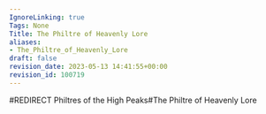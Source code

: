 ```yaml
---
IgnoreLinking: true
Tags: None
Title: The Philtre of Heavenly Lore
aliases:
- The_Philtre_of_Heavenly_Lore
draft: false
revision_date: 2023-05-13 14:41:55+00:00
revision_id: 100719
---
```


#REDIRECT Philtres of the High Peaks#The Philtre of Heavenly Lore